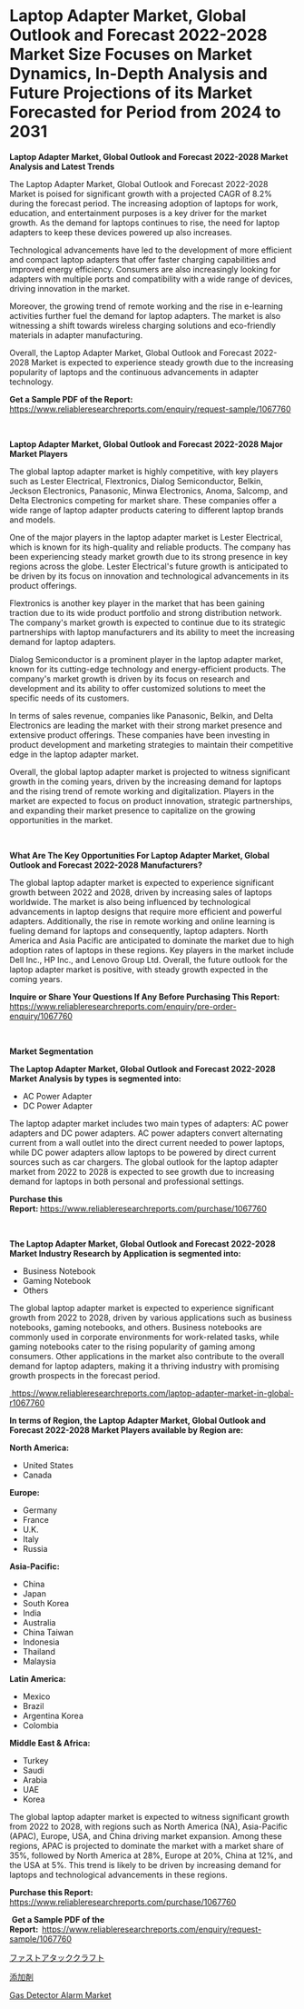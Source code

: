 <p><h1>Laptop Adapter Market, Global Outlook and Forecast 2022-2028 Market Size Focuses on Market Dynamics, In-Depth Analysis and Future Projections of its Market Forecasted for Period from 2024 to 2031</h1></p><p><strong>Laptop Adapter Market, Global Outlook and Forecast 2022-2028 Market Analysis and Latest Trends</strong></p>
<p><p>The Laptop Adapter Market, Global Outlook and Forecast 2022-2028 Market is poised for significant growth with a projected CAGR of 8.2% during the forecast period. The increasing adoption of laptops for work, education, and entertainment purposes is a key driver for the market growth. As the demand for laptops continues to rise, the need for laptop adapters to keep these devices powered up also increases.</p><p>Technological advancements have led to the development of more efficient and compact laptop adapters that offer faster charging capabilities and improved energy efficiency. Consumers are also increasingly looking for adapters with multiple ports and compatibility with a wide range of devices, driving innovation in the market.</p><p>Moreover, the growing trend of remote working and the rise in e-learning activities further fuel the demand for laptop adapters. The market is also witnessing a shift towards wireless charging solutions and eco-friendly materials in adapter manufacturing.</p><p>Overall, the Laptop Adapter Market, Global Outlook and Forecast 2022-2028 Market is expected to experience steady growth due to the increasing popularity of laptops and the continuous advancements in adapter technology.</p></p>
<p><strong>Get a Sample PDF of the Report:&nbsp;</strong> <a href="https://www.reliableresearchreports.com/enquiry/request-sample/1067760">https://www.reliableresearchreports.com/enquiry/request-sample/1067760</a></p>
<p>&nbsp;</p>
<p><strong>Laptop Adapter Market, Global Outlook and Forecast 2022-2028 Major Market Players</strong></p>
<p><p>The global laptop adapter market is highly competitive, with key players such as Lester Electrical, Flextronics, Dialog Semiconductor, Belkin, Jeckson Electronics, Panasonic, Minwa Electronics, Anoma, Salcomp, and Delta Electronics competing for market share. These companies offer a wide range of laptop adapter products catering to different laptop brands and models.</p><p>One of the major players in the laptop adapter market is Lester Electrical, which is known for its high-quality and reliable products. The company has been experiencing steady market growth due to its strong presence in key regions across the globe. Lester Electrical's future growth is anticipated to be driven by its focus on innovation and technological advancements in its product offerings.</p><p>Flextronics is another key player in the market that has been gaining traction due to its wide product portfolio and strong distribution network. The company's market growth is expected to continue due to its strategic partnerships with laptop manufacturers and its ability to meet the increasing demand for laptop adapters.</p><p>Dialog Semiconductor is a prominent player in the laptop adapter market, known for its cutting-edge technology and energy-efficient products. The company's market growth is driven by its focus on research and development and its ability to offer customized solutions to meet the specific needs of its customers.</p><p>In terms of sales revenue, companies like Panasonic, Belkin, and Delta Electronics are leading the market with their strong market presence and extensive product offerings. These companies have been investing in product development and marketing strategies to maintain their competitive edge in the laptop adapter market.</p><p>Overall, the global laptop adapter market is projected to witness significant growth in the coming years, driven by the increasing demand for laptops and the rising trend of remote working and digitalization. Players in the market are expected to focus on product innovation, strategic partnerships, and expanding their market presence to capitalize on the growing opportunities in the market.</p></p>
<p>&nbsp;</p>
<p><strong>What Are The Key Opportunities For Laptop Adapter Market, Global Outlook and Forecast 2022-2028 Manufacturers?</strong></p>
<p><p>The global laptop adapter market is expected to experience significant growth between 2022 and 2028, driven by increasing sales of laptops worldwide. The market is also being influenced by technological advancements in laptop designs that require more efficient and powerful adapters. Additionally, the rise in remote working and online learning is fueling demand for laptops and consequently, laptop adapters. North America and Asia Pacific are anticipated to dominate the market due to high adoption rates of laptops in these regions. Key players in the market include Dell Inc., HP Inc., and Lenovo Group Ltd. Overall, the future outlook for the laptop adapter market is positive, with steady growth expected in the coming years.</p></p>
<p><strong>Inquire or Share Your Questions If Any Before Purchasing This Report:</strong> <a href="https://www.reliableresearchreports.com/enquiry/pre-order-enquiry/1067760">https://www.reliableresearchreports.com/enquiry/pre-order-enquiry/1067760</a></p>
<p>&nbsp;</p>
<p><strong>Market Segmentation</strong></p>
<p><strong>The Laptop Adapter Market, Global Outlook and Forecast 2022-2028 Market Analysis by types is segmented into:</strong></p>
<p><ul><li>AC Power Adapter</li><li>DC Power Adapter</li></ul></p>
<p><p>The laptop adapter market includes two main types of adapters: AC power adapters and DC power adapters. AC power adapters convert alternating current from a wall outlet into the direct current needed to power laptops, while DC power adapters allow laptops to be powered by direct current sources such as car chargers. The global outlook for the laptop adapter market from 2022 to 2028 is expected to see growth due to increasing demand for laptops in both personal and professional settings.</p></p>
<p><strong>Purchase this Report:&nbsp;</strong><a href="https://www.reliableresearchreports.com/purchase/1067760">https://www.reliableresearchreports.com/purchase/1067760</a></p>
<p>&nbsp;</p>
<p><strong>The Laptop Adapter Market, Global Outlook and Forecast 2022-2028 Market Industry Research by Application is segmented into:</strong></p>
<p><ul><li>Business Notebook</li><li>Gaming Notebook</li><li>Others</li></ul></p>
<p><p>The global laptop adapter market is expected to experience significant growth from 2022 to 2028, driven by various applications such as business notebooks, gaming notebooks, and others. Business notebooks are commonly used in corporate environments for work-related tasks, while gaming notebooks cater to the rising popularity of gaming among consumers. Other applications in the market also contribute to the overall demand for laptop adapters, making it a thriving industry with promising growth prospects in the forecast period.</p></p>
<p><a href="https://www.reliableresearchreports.com/laptop-adapter-market-in-global-r1067760">&nbsp;https://www.reliableresearchreports.com/laptop-adapter-market-in-global-r1067760</a></p>
<p><strong>In terms of Region, the Laptop Adapter Market, Global Outlook and Forecast 2022-2028 Market Players available by Region are:</strong></p>
<p>
    <p> <strong> North America: </strong>
        <ul>
            <li>United States</li>
            <li>Canada</li>
        </ul>
        </p> 
    <p> <strong> Europe: </strong>
        <ul>
            <li>Germany</li>
            <li>France</li>
            <li>U.K.</li>
            <li>Italy</li>
            <li>Russia</li>
        </ul>
        </p> 
    <p> <strong> Asia-Pacific: </strong>
        <ul>
            <li>China</li>
            <li>Japan</li>
            <li>South Korea</li>
            <li>India</li>
            <li>Australia</li>
            <li>China Taiwan</li>
            <li>Indonesia</li>
            <li>Thailand</li>
            <li>Malaysia</li>
        </ul>
        </p> 
    <p> <strong> Latin America: </strong>
        <ul>
            <li>Mexico</li>
            <li>Brazil</li>
            <li>Argentina Korea</li>
            <li>Colombia</li>
        </ul>
        </p> 
    <p> <strong> Middle East & Africa: </strong>
        <ul>
            <li>Turkey</li>
            <li>Saudi</li>
            <li>Arabia</li>
            <li>UAE</li>
            <li>Korea</li>
        </ul>
    </p>
    </p>
<p><p>The global laptop adapter market is expected to witness significant growth from 2022 to 2028, with regions such as North America (NA), Asia-Pacific (APAC), Europe, USA, and China driving market expansion. Among these regions, APAC is projected to dominate the market with a market share of 35%, followed by North America at 28%, Europe at 20%, China at 12%, and the USA at 5%. This trend is likely to be driven by increasing demand for laptops and technological advancements in these regions.</p></p>
<p><strong>Purchase this Report: </strong><a href="https://www.reliableresearchreports.com/purchase/1067760">https://www.reliableresearchreports.com/purchase/1067760</a></p>
<p>&nbsp;<strong>Get a Sample PDF of the Report:&nbsp;&nbsp;</strong><a href="https://www.reliableresearchreports.com/enquiry/request-sample/1067760">https://www.reliableresearchreports.com/enquiry/request-sample/1067760</a></p>
<p><strong></strong></p>
<p><p><a href="https://medium.com/@chloekessler01/%E9%AB%98%E9%80%9F%E6%94%BB%E6%92%83%E8%89%87%E5%B8%82%E5%A0%B4%E3%81%AF-2031%E5%B9%B4%E3%81%BE%E3%81%A7%E3%81%AE%E5%B8%82%E5%A0%B4%E3%82%B7%E3%82%A7%E3%82%A2-%E3%82%B5%E3%82%A4%E3%82%BA-%E4%BA%88%E6%B8%AC%E3%82%92%E7%84%A6%E7%82%B9%E3%81%AB%E3%81%97%E3%81%A6%E3%81%84%E3%81%BE%E3%81%99-0e3134fb5835">ファストアタッククラフト</a></p><p><a href="https://medium.com/@munroco657/%E6%B7%BB%E5%8A%A0%E5%89%82%E5%B8%82%E5%9C%BA-2031%E5%B9%B4%E6%88%90%E5%8A%9F%E5%95%86%E4%B8%9A%E6%88%98%E7%95%A5%E7%9A%84%E5%85%B3%E9%94%AE%E9%A2%84%E6%B5%8B-383a9e40b843">添加剤</a></p><p><a href="https://view.publitas.com/reportprime-1/gas-detector-alarm-market-insight-market-trends-growth-forecasted-from-2024-to-2031/">Gas Detector Alarm Market</a></p></p>